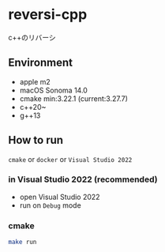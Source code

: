 # reversi-cpp
c++のリバーシ

## Environment
- apple m2
- macOS Sonoma 14.0
- cmake min:3.22.1 (current:3.27.7)
- c++20~
- g++13

## How to run
`cmake` or `docker` or `Visual Studio 2022`

### in Visual Studio 2022 (recommended)
- open Visual Studio 2022
- run on `Debug` mode

### cmake
```bash
make run
```